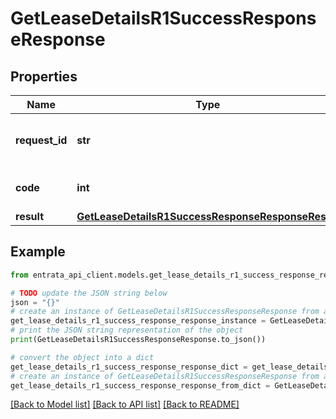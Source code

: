 # GetLeaseDetailsR1SuccessResponseResponse


## Properties

Name | Type | Description | Notes
------------ | ------------- | ------------- | -------------
**request_id** | **str** | A unique identifier for the request. | 
**code** | **int** | Successful response code. | 
**result** | [**GetLeaseDetailsR1SuccessResponseResponseResult**](GetLeaseDetailsR1SuccessResponseResponseResult.md) |  | 

## Example

```python
from entrata_api_client.models.get_lease_details_r1_success_response_response import GetLeaseDetailsR1SuccessResponseResponse

# TODO update the JSON string below
json = "{}"
# create an instance of GetLeaseDetailsR1SuccessResponseResponse from a JSON string
get_lease_details_r1_success_response_response_instance = GetLeaseDetailsR1SuccessResponseResponse.from_json(json)
# print the JSON string representation of the object
print(GetLeaseDetailsR1SuccessResponseResponse.to_json())

# convert the object into a dict
get_lease_details_r1_success_response_response_dict = get_lease_details_r1_success_response_response_instance.to_dict()
# create an instance of GetLeaseDetailsR1SuccessResponseResponse from a dict
get_lease_details_r1_success_response_response_from_dict = GetLeaseDetailsR1SuccessResponseResponse.from_dict(get_lease_details_r1_success_response_response_dict)
```
[[Back to Model list]](../README.md#documentation-for-models) [[Back to API list]](../README.md#documentation-for-api-endpoints) [[Back to README]](../README.md)


